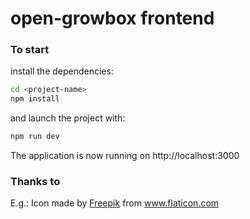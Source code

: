 # open-growbox frontend

### To start
install the dependencies:
```sh
cd <project-name>
npm install
```
and launch the project with:
```sh
npm run dev
```
The application is now running on http://localhost:3000

### Thanks to
E.g.: Icon made by [Freepik](http://www.freepik.com/) from www.flaticon.com
